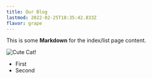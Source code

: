 ```yaml
---
title: Our Blog
lastmod: 2022-02-25T18:35:42.833Z
flavor: grape
---
```


This is some **Markdown** for the index/list page content.

![Cute Cat!](/uploads/241831987_10227025478486818_5435483714951671474_n.jpg)

- First
- Second
